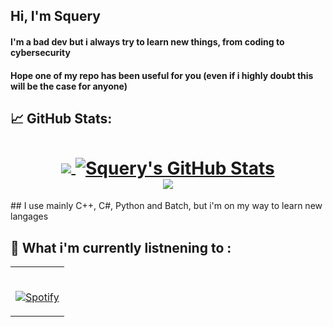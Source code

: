 ## Hi, I'm Squery
#### I'm a bad dev but i always try to learn new things, from coding to cybersecurity
#### Hope one of my repo has been useful for you (even if i highly doubt this will be the case for anyone)

## &#x1f4c8; GitHub Stats:

<h1 align="center">
<a href="https://github.com/Squerys">
  <img align="center" src="https://github-readme-stats.vercel.app/api/top-langs/?username=Squerys&hide=java,html&title_color=ffffff&text_color=c9cacc&icon_color=2bbc8a&bg_color=1d1f21"></img>
</a>
<a href="https://github.com/Squerys">
  <img align="center" src="https://github-readme-stats.vercel.app/api?username=Squerys&show_icons=true&line_height=27&count_private=true&title_color=ffffff&text_color=c9cacc&icon_color=ffff00&bg_color=1d1f21" alt="Squery's GitHub Stats"></img>
</a>
<br>
<a href="https://github.com/Squerys">
  <img align="center" src="https://github-readme-streak-stats.herokuapp.com?user=Squerys&theme=dark&background=1D1F21" />
</a>
</br>
</h1>
## I use mainly C++, C#, Python and Batch, but i'm on my way to learn new langages


## :musical_note: What i'm currently listnening to : 

<table align="center" width="100%"> 
  <tr>
  <td width="100%">
    
&nbsp; <br> [![Spotify](https://squerys.vercel.app/api/spotify?background_color=0d1117&border_color=ffffff)](https://open.spotify.com/user/b1to01nn9dp4mzoyq0f0drsfs)
    
  </td>

